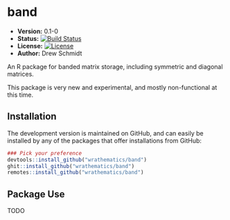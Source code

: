 # band

* **Version:** 0.1-0
* **Status:** [![Build Status](https://travis-ci.org/wrathematics/band.png)](https://travis-ci.org/wrathematics/band)
* **License:** [![License](http://img.shields.io/badge/license-BSD%202--Clause-orange.svg?style=flat)](http://opensource.org/licenses/BSD-2-Clause)
* **Author:** Drew Schmidt


An R package for banded matrix storage, including symmetric and diagonal matrices.

This package is very new and experimental, and mostly non-functional at this time.



## Installation

<!-- To install the R package, run:

```r
install.package("band")
``` -->

The development version is maintained on GitHub, and can easily be installed by any of the packages that offer installations from GitHub:

```r
### Pick your preference
devtools::install_github("wrathematics/band")
ghit::install_github("wrathematics/band")
remotes::install_github("wrathematics/band")
```





## Package Use

TODO
